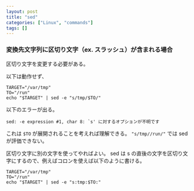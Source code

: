 ```yaml
---
layout: post
title: "sed"
categories: ["Linux", "commands"]
tags: []
---
```


### 変換先文字列に区切り文字（ex. スラッシュ）が含まれる場合

区切り文字を変更する必要がある。

以下は動作せず、

```
TARGET="/var/tmp"
TO="/run"
echo "$TARGET" | sed -e "s/tmp/$TO/"
```

以下のエラーが出る。

```
sed: -e expression #1, char 8: `s' に対するオプションが不明です
```

これは `$TO` が展開されることを考えれば理解できる。 `"s/tmp//run/"` では sed が評価できない。

区切り文字に別の文字を使ってやればよい。 sed は s の直後の文字を区切り文字にするので、例えばコロンを使えば以下のように書ける。

```
TARGET="/var/tmp"
TO="/run"
echo "$TARGET" | sed -e "s:tmp:$TO:"
```
